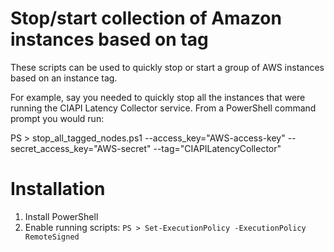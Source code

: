 Stop/start collection of Amazon instances based on tag
======================================================

These scripts can be used to quickly stop or start a group of AWS instances based
on an instance tag.

For example, say you needed to quickly stop all the instances that were running 
the CIAPI Latency Collector service.  From a PowerShell command prompt you would run:

PS > stop_all_tagged_nodes.ps1 --access_key="AWS-access-key" --secret_access_key="AWS-secret" --tag="CIAPILatencyCollector"

Installation
============

1. Install PowerShell
1. Enable running scripts: ```PS > Set-ExecutionPolicy -ExecutionPolicy RemoteSigned```

